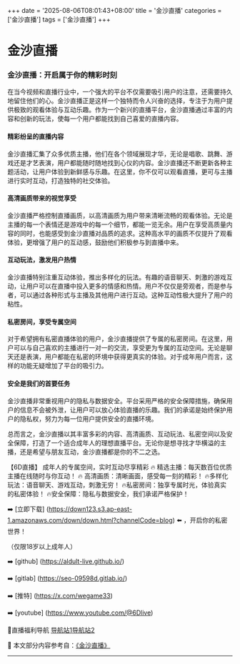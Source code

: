 +++
date = '2025-08-06T08:01:43+08:00'
title = '金沙直播'
categories = ['金沙直播']
tags = ['金沙直播']
+++

# 金沙直播

### 金沙直播：开启属于你的精彩时刻

在当今视频和直播行业中，一个强大的平台不仅需要吸引用户的注意，还需要持久地留住他们的心。金沙直播正是这样一个独特而令人兴奋的选择，专注于为用户提供极致的观看体验与互动乐趣。作为一个新兴的直播平台，金沙直播通过丰富的内容和创新的玩法，使每一个用户都能找到自己喜爱的直播内容。

#### 精彩纷呈的直播内容

金沙直播汇集了众多优质主播，他们在各个领域展现才华，无论是唱歌、跳舞、游戏还是才艺表演，用户都能随时随地找到心仪的内容。金沙直播还不断更新各种主题活动，让用户体验到新鲜感与乐趣。在这里，你不仅可以观看直播，更可与主播进行实时互动，打造独特的社交体验。

#### 高清画质带来的视觉享受

金沙直播严格控制直播画质，以高清画质为用户带来清晰流畅的观看体验。无论是主播的每一个表情还是游戏中的每一个细节，都能一览无余。用户在享受高质量内容的同时，也能感受到金沙直播对品质的追求。这种高水平的画质不仅提升了观看体验，更增强了用户的互动感，鼓励他们积极参与到直播中来。

#### 互动玩法，激发用户热情

金沙直播特别注重互动体验，推出多样化的玩法。有趣的语音聊天、刺激的游戏互动，让用户可以在直播中投入更多的情感和热情。用户不仅仅是旁观者，而是参与者，可以通过各种形式与主播及其他用户进行互动。这种互动性极大提升了用户的粘性。

#### 私密房间，享受专属空间

对于希望拥有私密直播体验的用户，金沙直播提供了专属的私密房间。在这里，用户可以与自己喜欢的主播进行一对一的交流，享受更为专属的互动空间。无论是聊天还是表演，用户都能在私密的环境中获得更真实的体验。对于成年用户而言，这样的功能无疑增加了平台的吸引力。

#### 安全是我们的首要任务

金沙直播非常重视用户的隐私与数据安全。平台采用严格的安全保障措施，确保用户的信息不会被外泄，让用户可以放心体验直播的乐趣。我们的承诺是始终保护用户的隐私权，努力为每一位用户提供安全的直播环境。

总而言之，金沙直播以其丰富多彩的内容、高清画质、互动玩法、私密空间以及安全保障，打造了一个适合成年人的理想直播平台。无论你是想寻找才华横溢的主播，还是希望与朋友互动，金沙直播都是你的不二之选。

【6D直播】
成年人的专属空间，实时互动尽享精彩
🔥 精选主播：每天数百位优质主播在线随时与你互动！
🔥 高清画质：清晰画面，感受每一刻的精彩！
🔥多样化玩法：语音聊天、游戏互动，刺激无穷！
🔥私密房间：独享专属时光，体验真实的私密体验！
🔥安全保障：隐私与数据安全，我们承诺严格保护！

➡️ [立即下载] (https://down123.s3.ap-east-1.amazonaws.com/down/down.html?channelCode=blog) ⬅️ ，开启你的私密世界！

（仅限18岁以上成年人） 

➡️ [github] (https://aldult-live.github.io/) 

➡️ [gitlab] (https://seo-09598d.gitlab.io/) 

➡️ [推特] (https://x.com/wegame33) 

➡️ [youtube] (https://www.youtube.com/@6Dlive) 

🔞直播福利导航 [导航站1](https://webstack-86085a.gitlab.io/)[导航站2](https://onlygit123-2.github.io/)


📘 本文部分内容参考自：[《金沙直播》](https://github.com/wsdh25/wsdh)

---

